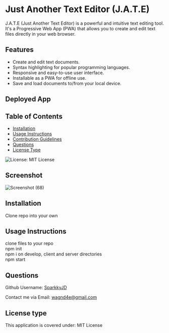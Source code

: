 # Just Another Text Editor (J.A.T.E)

J.A.T.E (Just Another Text Editor) is a powerful and intuitive text editing tool. It's a Progressive Web App (PWA) that allows you to create and edit text files directly in your web browser.

## Features

- Create and edit text documents.
- Syntax highlighting for popular programming languages.
- Responsive and easy-to-use user interface.
- Installable as a PWA for offline use.
- Save and load documents to/from your local device.

## Deployed App 


## Table of Contents
- [Installation](#installation)
- [Usage Instructions](#usage-instructions)
- [Contribution Guidelines](#contribution-guidelines)
- [Questions](#questions)
- [License Type](#license-type)

![License: MIT License](https://img.shields.io/badge/License-MIT%20License-brightgreen.svg)

## Screenshot

![Screenshot (68)](https://github.com/SparkkyJD/PWA-JATE/assets/127361245/4096b0d9-0131-4121-89d3-b7fee05142cc)

## Installation
Clone repo into your own

## Usage Instructions
clone files to your repo <br>
npm init <br>
npm i on develop, client and server directories <br>
npm start


## Questions <a name="github"></a>
 Github Username: <a href="https://github.com/SparkkyJD">SparkkyJD</a>

Contact me via Email: wagnd4e@gmail.com
## License type <a name="license"></a>
This application is covered under: MIT License
